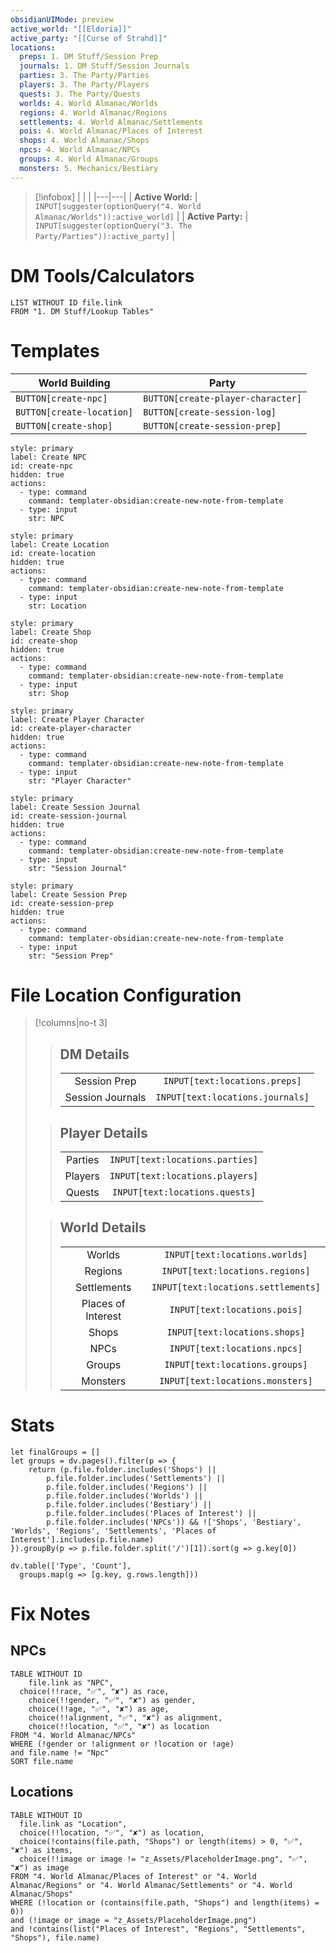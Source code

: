 ```yaml
---
obsidianUIMode: preview
active_world: "[[Eldoria]]"
active_party: "[[Curse of Strahd]]"
locations:
  preps: 1. DM Stuff/Session Prep
  journals: 1. DM Stuff/Session Journals
  parties: 3. The Party/Parties
  players: 3. The Party/Players
  quests: 3. The Party/Quests
  worlds: 4. World Almanac/Worlds
  regions: 4. World Almanac/Regions
  settlements: 4. World Almanac/Settlements
  pois: 4. World Almanac/Places of Interest
  shops: 4. World Almanac/Shops
  npcs: 4. World Almanac/NPCs
  groups: 4. World Almanac/Groups
  monsters: 5. Mechanics/Bestiary
---
```

> [!infobox]
> | | |
> |---|---|
> | **Active World:** | `INPUT[suggester(optionQuery("4. World Almanac/Worlds")):active_world]` |
> | **Active Party:** | `INPUT[suggester(optionQuery("3. The Party/Parties")):active_party]` |

# DM Tools/Calculators
```dataview
LIST WITHOUT ID file.link
FROM "1. DM Stuff/Lookup Tables"
```

# Templates
| World Building            | Party                             |
| ------------------------- | --------------------------------- |
| `BUTTON[create-npc]`      | `BUTTON[create-player-character]` |
| `BUTTON[create-location]` | `BUTTON[create-session-log]`      |
| `BUTTON[create-shop]`     | `BUTTON[create-session-prep]`     |
```meta-bind-button
style: primary
label: Create NPC
id: create-npc
hidden: true
actions:
  - type: command
    command: templater-obsidian:create-new-note-from-template
  - type: input
    str: NPC
```
```meta-bind-button
style: primary
label: Create Location
id: create-location
hidden: true
actions:
  - type: command
    command: templater-obsidian:create-new-note-from-template
  - type: input
    str: Location
```
```meta-bind-button
style: primary
label: Create Shop
id: create-shop
hidden: true
actions:
  - type: command
    command: templater-obsidian:create-new-note-from-template
  - type: input
    str: Shop
```
```meta-bind-button
style: primary
label: Create Player Character
id: create-player-character
hidden: true
actions:
  - type: command
    command: templater-obsidian:create-new-note-from-template
  - type: input
    str: "Player Character"
```
```meta-bind-button
style: primary
label: Create Session Journal
id: create-session-journal
hidden: true
actions:
  - type: command
    command: templater-obsidian:create-new-note-from-template
  - type: input
    str: "Session Journal"
```
```meta-bind-button
style: primary
label: Create Session Prep
id: create-session-prep
hidden: true
actions:
  - type: command
    command: templater-obsidian:create-new-note-from-template
  - type: input
    str: "Session Prep"
```

# File Location Configuration
> [!columns|no-t 3]
>> ## DM Details
>> |||
>> |:---:|:---:|
>> | Session Prep | `INPUT[text:locations.preps]` |
>> | Session Journals | `INPUT[text:locations.journals]` |
>
>> ## Player Details
>> |||
>> |:---:|:---:|
>> | Parties | `INPUT[text:locations.parties]` |
>> | Players | `INPUT[text:locations.players]` |
>> | Quests | `INPUT[text:locations.quests]` |
>
>> ## World Details
>> |||
>> |:---:|:---:|
>> | Worlds | `INPUT[text:locations.worlds]` |
>> | Regions | `INPUT[text:locations.regions]` |
>> | Settlements | `INPUT[text:locations.settlements]` |
>> | Places of Interest | `INPUT[text:locations.pois]` |
>> | Shops | `INPUT[text:locations.shops]` |
>> | NPCs | `INPUT[text:locations.npcs]` |
>> | Groups | `INPUT[text:locations.groups]` |
>> | Monsters | `INPUT[text:locations.monsters]` |

# Stats
```dataviewjs
let finalGroups = []
let groups = dv.pages().filter(p => {
    return (p.file.folder.includes('Shops') ||
        p.file.folder.includes('Settlements') ||
        p.file.folder.includes('Regions') ||
        p.file.folder.includes('Worlds') ||
        p.file.folder.includes('Bestiary') ||
        p.file.folder.includes('Places of Interest') ||
        p.file.folder.includes('NPCs')) && !['Shops', 'Bestiary', 'Worlds', 'Regions', 'Settlements', 'Places of Interest'].includes(p.file.name)
}).groupBy(p => p.file.folder.split('/')[1]).sort(g => g.key[0])

dv.table(['Type', 'Count'],
  groups.map(g => [g.key, g.rows.length]))
```

# Fix Notes
## NPCs
```dataview
TABLE WITHOUT ID
	file.link as "NPC",
  choice(!!race, "✅", "✘") as race,
	choice(!!gender, "✅", "✘") as gender,
	choice(!!age, "✅", "✘") as age,
	choice(!!alignment, "✅", "✘") as alignment,
	choice(!!location, "✅", "✘") as location
FROM "4. World Almanac/NPCs"
WHERE (!gender or !alignment or !location or !age)
and file.name != "Npc"
SORT file.name
```

## Locations
```dataview
TABLE WITHOUT ID
  file.link as "Location",
  choice(!!location, "✅", "✘") as location,
  choice(!contains(file.path, "Shops") or length(items) > 0, "✅", "✘") as items,
  choice(!!image or image != "z_Assets/PlaceholderImage.png", "✅", "✘") as image
FROM "4. World Almanac/Places of Interest" or "4. World Almanac/Regions" or "4. World Almanac/Settlements" or "4. World Almanac/Shops"
WHERE (!location or (contains(file.path, "Shops") and length(items) = 0))
and (!image or image = "z_Assets/PlaceholderImage.png")
and !contains(list("Places of Interest", "Regions", "Settlements", "Shops"), file.name)
```